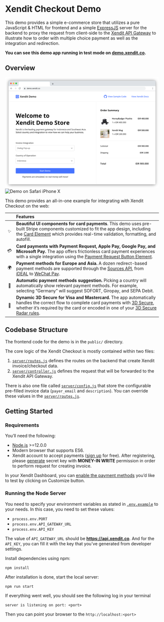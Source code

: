 # Xendit Checkout Demo

This demo provides a simple e-commerce store that utilizes a pure JavaScript & HTML for frontend and a simple [ExpressJS](https://expressjs.com/) server for the backend to proxy the request from client-side to the [Xendit API Gateway](https://developers.xendit.co) to illustrate how to order with multiple choice payment as well as the integration and redirection. 

**You can see this demo app running in test mode on [demo.xendit.co](https://demo.xendit.co).**

## Overview

<img src="public/images/screenshots/demo-desktop.png" alt="Demo on Google Chrome" width="610"><img src="public/images/screenshots/demo-iphone.png" alt="Demo on Safari iPhone X" width="272">

This demo provides an all-in-one example for integrating with Xendit Checkout on the web:

|     | Features
:---: | :---
✨ | **Beautiful UI components for card payments**. This demo uses pre-built Stripe components customized to fit the app design, including the [Card Element](https://stripe.com/docs/elements) which provides real-time validation, formatting, and autofill.
💳 | **Card payments with Payment Request, Apple Pay, Google Pay, and Microsoft Pay.** The app offers frictionless card payment experiences with a single integration using the [Payment Request Button Element](https://stripe.com/docs/elements/payment-request-button).
🌍 | **Payment methods for Europe and Asia.** A dozen redirect-based payment methods are supported through the [Sources API](https://stripe.com/docs/sources), from [iDEAL](https://stripe.com/docs/sources/ideal) to [WeChat Pay](https://stripe.com/docs/sources/wechat-pay).
🎩 | **Automatic payment methods suggestion.** Picking a country will automatically show relevant payment methods. For example, selecting  “Germany” will suggest SOFORT, Giropay, and SEPA Debit.
🔐 | **Dynamic 3D Secure for Visa and Mastercard.** The app automatically handles the correct flow to complete card payments with [3D Secure](https://stripe.com/docs/payments/dynamic-3ds), whether it’s required by the card or encoded in one of your [3D Secure Radar rules](https://dashboard.stripe.com/radar/rules).

## Codebase Structure

The frontend code for the demo is in the `public/` directory.

The core logic of the Xendit Checkout is mostly contained within two files:

1.  [`server/routes.js`](server/routes.js) defines the routes on the backend that create Xendit invoice/checkout data.
2.  [`server/controller.js`](server/controller.js) defines the request that will be forwarded to the Xendit API Gateway.

There is also one file called [`server/config.js`](server/config.js) that store the configurable pre-filled invoice data (`payer_email` and `description`). You can override these values in the [`server/routes.js`](server/routes.js).

## Getting Started

### Requirements

You’ll need the following:

- [Node.js](http://nodejs.org) >=12.0.0
- Modern browser that supports ES6.
- Xendit account to accept payments ([sign up](https://dashboard.xendit.co/register/1) for free). After registering, please [generate](https://dashboard.xendit.co/settings/developers#api-keys) secret key with **MONEY-IN WRITE** permission in order to perform request for creating invoice. 

In your Xendit Dashboard, you can [enable the payment methods](https://dashboard.xendit.co/invoices) you’d like to test by clicking on Customize button.

### Running the Node Server

You need to specify your environment variables as stated in [`.env.example`](.env.example) to your needs. In this case, you need to set these values: 

- `process.env.PORT`
- `process.env.API_GATEWAY_URL`
- `process.env.API_KEY`

The value of `API_GATEWAY_URL` should be **https://api.xendit.co**. And for the `API_KEY`, you can fill it with the key that you've generated from developer settings. 

Install dependencies using npm:

    npm install

After installation is done, start the local server:

    npm run start

If everything went well, you should see the following log in your terminal

    server is listening on port: <port>

Then you can point your browser to the `http://localhost:<port>`